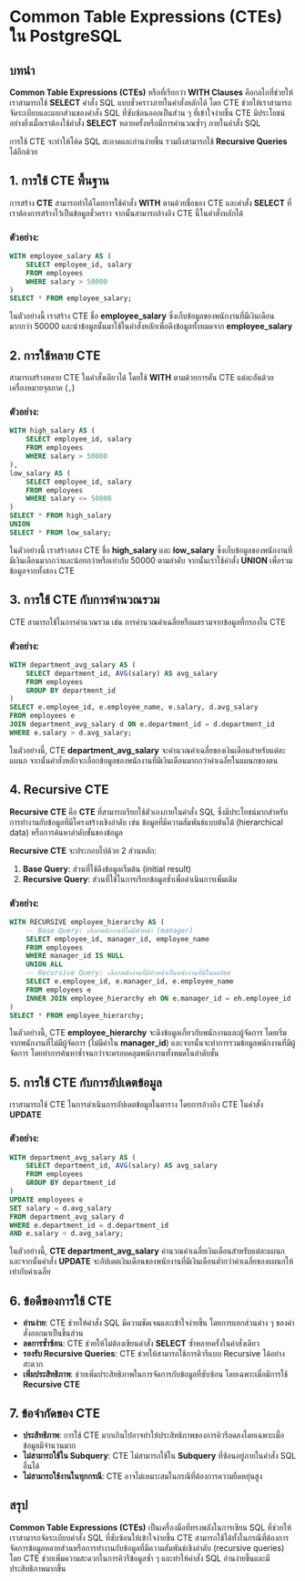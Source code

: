 # Common Table Expressions (CTEs) ใน PostgreSQL

## บทนำ

**Common Table Expressions (CTEs)** หรือที่เรียกว่า **WITH Clauses** คือกลไกที่ช่วยให้เราสามารถใช้ **SELECT** คำสั่ง SQL แบบชั่วคราวภายในคำสั่งหลักได้ โดย CTE ช่วยให้เราสามารถจัดระเบียบและแยกส่วนของคำสั่ง SQL ที่ซับซ้อนออกเป็นส่วน ๆ ที่เข้าใจง่ายขึ้น CTE มีประโยชน์อย่างยิ่งเมื่อเราต้องใช้คำสั่ง **SELECT** หลายครั้งหรือมีการคำนวณซ้ำๆ ภายในคำสั่ง SQL

การใช้ CTE จะทำให้โค้ด SQL สะอาดและอ่านง่ายขึ้น รวมถึงสามารถใช้ **Recursive Queries** ได้อีกด้วย

## 1. **การใช้ CTE พื้นฐาน**

การสร้าง **CTE** สามารถทำได้โดยการใช้คำสั่ง **WITH** ตามด้วยชื่อของ CTE และคำสั่ง **SELECT** ที่เราต้องการสร้างไว้เป็นข้อมูลชั่วคราว จากนั้นสามารถอ้างอิง CTE นี้ในคำสั่งหลักได้

### ตัวอย่าง:
```sql
WITH employee_salary AS (
    SELECT employee_id, salary
    FROM employees
    WHERE salary > 50000
)
SELECT * FROM employee_salary;
```
ในตัวอย่างนี้ เราสร้าง CTE ชื่อ **employee_salary** ซึ่งเก็บข้อมูลของพนักงานที่มีเงินเดือนมากกว่า 50000 และนำข้อมูลนั้นมาใช้ในคำสั่งหลักเพื่อดึงข้อมูลทั้งหมดจาก **employee_salary**

## 2. **การใช้หลาย CTE**

สามารถสร้างหลาย CTE ในคำสั่งเดียวได้ โดยใช้ **WITH** ตามด้วยการคั่น CTE แต่ละอันด้วยเครื่องหมายจุลภาค (`,`)

### ตัวอย่าง:
```sql
WITH high_salary AS (
    SELECT employee_id, salary
    FROM employees
    WHERE salary > 50000
),
low_salary AS (
    SELECT employee_id, salary
    FROM employees
    WHERE salary <= 50000
)
SELECT * FROM high_salary
UNION
SELECT * FROM low_salary;
```
ในตัวอย่างนี้ เราสร้างสอง CTE ชื่อ **high_salary** และ **low_salary** ซึ่งเก็บข้อมูลของพนักงานที่มีเงินเดือนมากกว่าและน้อยกว่าหรือเท่ากับ 50000 ตามลำดับ จากนั้นเราใช้คำสั่ง **UNION** เพื่อรวมข้อมูลจากทั้งสอง CTE

## 3. **การใช้ CTE กับการคำนวณรวม**

CTE สามารถใช้ในการคำนวณรวม เช่น การคำนวณค่าเฉลี่ยหรือผลรวมจากข้อมูลที่กรองใน CTE

### ตัวอย่าง:
```sql
WITH department_avg_salary AS (
    SELECT department_id, AVG(salary) AS avg_salary
    FROM employees
    GROUP BY department_id
)
SELECT e.employee_id, e.employee_name, e.salary, d.avg_salary
FROM employees e
JOIN department_avg_salary d ON e.department_id = d.department_id
WHERE e.salary > d.avg_salary;
```
ในตัวอย่างนี้, CTE **department_avg_salary** จะคำนวณค่าเฉลี่ยของเงินเดือนสำหรับแต่ละแผนก จากนั้นคำสั่งหลักจะเลือกข้อมูลของพนักงานที่มีเงินเดือนมากกว่าค่าเฉลี่ยในแผนกของตน

## 4. **Recursive CTE**

**Recursive CTE** คือ **CTE** ที่สามารถเรียกใช้ตัวเองภายในคำสั่ง SQL ซึ่งมีประโยชน์มากสำหรับการทำงานกับข้อมูลที่มีโครงสร้างเชิงลำดับ เช่น ข้อมูลที่มีความสัมพันธ์แบบต้นไม้ (hierarchical data) หรือการค้นหาลำดับขั้นของข้อมูล

**Recursive CTE** จะประกอบไปด้วย 2 ส่วนหลัก:
1. **Base Query**: ส่วนที่ใช้ดึงข้อมูลเริ่มต้น (initial result)
2. **Recursive Query**: ส่วนที่ใช้ในการเรียกข้อมูลซ้ำเพื่อดำเนินการเพิ่มเติม

### ตัวอย่าง:
```sql
WITH RECURSIVE employee_hierarchy AS (
    -- Base Query: เลือกพนักงานที่ไม่มีหัวหน้า (manager)
    SELECT employee_id, manager_id, employee_name
    FROM employees
    WHERE manager_id IS NULL
    UNION ALL
    -- Recursive Query: เลือกพนักงานที่มีหัวหน้าเป็นพนักงานที่มีในผลลัพธ์
    SELECT e.employee_id, e.manager_id, e.employee_name
    FROM employees e
    INNER JOIN employee_hierarchy eh ON e.manager_id = eh.employee_id
)
SELECT * FROM employee_hierarchy;
```
ในตัวอย่างนี้, CTE **employee_hierarchy** จะดึงข้อมูลเกี่ยวกับพนักงานและผู้จัดการ โดยเริ่มจากพนักงานที่ไม่มีผู้จัดการ (ไม่มีค่าใน **manager_id**) และจากนั้นจะทำการรวมข้อมูลพนักงานที่มีผู้จัดการ โดยทำการค้นหาซ้ำจนกว่าจะครอบคลุมพนักงานทั้งหมดในลำดับชั้น

## 5. **การใช้ CTE กับการอัปเดตข้อมูล**

เราสามารถใช้ CTE ในการดำเนินการอัปเดตข้อมูลในตาราง โดยการอ้างอิง CTE ในคำสั่ง **UPDATE**

### ตัวอย่าง:
```sql
WITH department_avg_salary AS (
    SELECT department_id, AVG(salary) AS avg_salary
    FROM employees
    GROUP BY department_id
)
UPDATE employees e
SET salary = d.avg_salary
FROM department_avg_salary d
WHERE e.department_id = d.department_id
AND e.salary < d.avg_salary;
```
ในตัวอย่างนี้, **CTE department_avg_salary** คำนวณค่าเฉลี่ยเงินเดือนสำหรับแต่ละแผนก และจากนั้นคำสั่ง **UPDATE** จะอัปเดตเงินเดือนของพนักงานที่มีเงินเดือนต่ำกว่าค่าเฉลี่ยของแผนกให้เท่ากับค่าเฉลี่ย

## 6. **ข้อดีของการใช้ CTE**

- **อ่านง่าย**: CTE ช่วยให้คำสั่ง SQL มีความชัดเจนและเข้าใจง่ายขึ้น โดยการแยกส่วนต่าง ๆ ของคำสั่งออกมาเป็นชิ้นส่วน
- **ลดการซ้ำซ้อน**: CTE ช่วยให้ไม่ต้องเขียนคำสั่ง **SELECT** ซ้ำหลายครั้งในคำสั่งเดียว
- **รองรับ Recursive Queries**: CTE ช่วยให้สามารถใช้การคิวรีแบบ Recursive ได้อย่างสะดวก
- **เพิ่มประสิทธิภาพ**: ช่วยเพิ่มประสิทธิภาพในการจัดการกับข้อมูลที่ซับซ้อน โดยเฉพาะเมื่อมีการใช้ **Recursive CTE**

## 7. **ข้อจำกัดของ CTE**

- **ประสิทธิภาพ**: การใช้ CTE มากเกินไปอาจทำให้ประสิทธิภาพของการคิวรีลดลงโดยเฉพาะเมื่อข้อมูลมีจำนวนมาก
- **ไม่สามารถใช้ใน Subquery**: CTE ไม่สามารถใช้ใน **Subquery** ที่ซ้อนอยู่ภายในคำสั่ง SQL อื่นได้
- **ไม่สามารถใช้งานในทุกกรณี**: CTE อาจไม่เหมาะสมในกรณีที่ต้องการความยืดหยุ่นสูง

## สรุป

**Common Table Expressions (CTEs)** เป็นเครื่องมือที่ทรงพลังในการเขียน SQL ที่ช่วยให้เราสามารถจัดระเบียบคำสั่ง SQL ที่ซับซ้อนให้เข้าใจง่ายขึ้น CTE สามารถใช้ได้ทั้งในกรณีที่ต้องการจัดการข้อมูลหลายส่วนหรือการทำงานกับข้อมูลที่มีความสัมพันธ์เชิงลำดับ (recursive queries) โดย CTE ช่วยเพิ่มความสะดวกในการคิวรีข้อมูลซ้ำ ๆ และทำให้คำสั่ง SQL อ่านง่ายขึ้นและมีประสิทธิภาพมากขึ้น